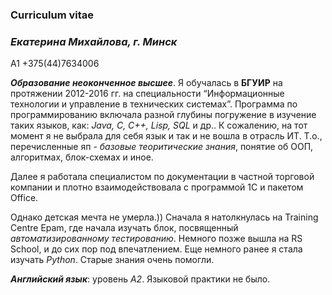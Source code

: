 ### Сurriculum vitae 

### *Екатерина Михайлова, г. Минск* 

А1 +375(44)7634006 

***Образование неоконченное высшее***. Я обучалась в **БГУИР** на протяжении 2012-2016 гг. на специальности “Информационные технологии и управление в технических системах”. Программа по программированию включала разной глубины погружение в изучение таких языков, как: *Java, C, C++, Lisp, SQL* и др.. К сожалению, на тот момент я не выбрала для себя язык и так и не вошла в отрасль ИТ. Т.о., перечисленные яп - *базовые теоритические знания*, понятие об ООП, алгоритмах, блок-схемах и иное.

Далее я работала специалистом по документации в частной торговой компании и плотно взаимодействовала с программой 1С и пакетом Office. 

Однако детская мечта не умерла.)) Сначала я натолкнулась на Training Centre Epam, где начала изучать блок, посвященный *автоматизированному тестированию*. Немного позже вышла на RS School, и до сих пор под впечатлением. Еще немного ранее я стала изучать *Python*. Старые знания очень помогли. 

***Английский язык***: уровень *A2*. Языковой практики не было.
